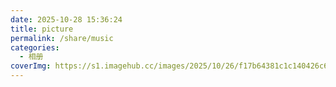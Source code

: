 ```yaml
---
date: 2025-10-28 15:36:24
title: picture
permalink: /share/music
categories:
  - 相册
coverImg: https://s1.imagehub.cc/images/2025/10/26/f17b64381c1c140426c6acdccacb87a7.jpg
---
```

